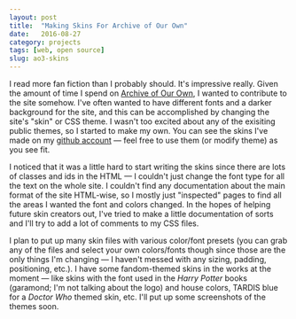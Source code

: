 ```yaml
---
layout: post
title:  "Making Skins For Archive of Our Own"
date:   2016-08-27
category: projects
tags: [web, open source]
slug: ao3-skins
---
```


I read more fan fiction than I probably should. It's impressive really. Given the amount of time I spend on [Archive of Our Own](https://archiveofourown.org), I wanted to contribute to the site somehow. I've often wanted to have different fonts and a darker background for the site, and this can be accomplished by changing the site's "skin" or CSS theme. I wasn't too excited about any of the exisiting public themes, so I started to make my own. You can see the skins I've made on my [github account](https://github.com/kar-moore/ao3_skins) — feel free to use them (or modify theme) as you see fit.  

I noticed that it was a little hard to start writing the skins since there are lots of classes and ids in the HTML — I couldn't just change the font type for all the text on the whole site. I couldn't find any documentation about the main format of the site HTML-wise, so I mostly just "inspected" pages to find all the areas I wanted the font and colors changed. In the hopes of helping future skin creators out, I've tried to make a little documentation of sorts and I'll try to add a lot of comments to my CSS files. 

I plan to put up many skin files with various color/font presets (you can grab any of the files and select your own colors/fonts though since those are the only things I'm changing — I haven't messed with any sizing, padding, positioning, etc.). I have some fandom-themed skins in the works at the moment — like skins with the font used in the <i>Harry Potter</i> books (garamond; I'm not talking about the logo) and house colors, TARDIS blue for a <i>Doctor Who</i> themed skin, etc. I'll put up some screenshots of the themes soon. 


